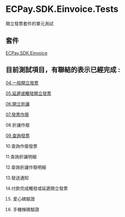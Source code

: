 # ECPay.SDK.Einvoice.Tests

開立發票套件的單元測試

## 套件

[ECPay.SDK.Einvoice](../ECPay.SDK.Einvoice)

## 目前測試項目，有聯結的表示已經完成 : 

[04.一般開立發票](InvoiceCreateUnitTest.cs)

[05.延遲或觸發開立發票](DelayIssueUnitTest.cs)

[06.開立折讓](InvoiceAllowanceUnitTest.cs)

[07.發票作廢](IssueInvalidUnitTest.cs)

08.折讓作廢

[09.查詢發票](InvoiceSearchUnitTest.cs)

10.查詢作廢發票

11.查詢折讓明細

12.查詢折讓作廢明細

13.發送通知

14.付款完成觸發或延遲開立發票

15. 愛心碼驗證

16. 手機條碼驗證